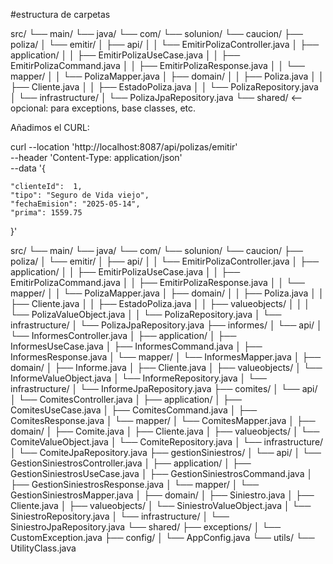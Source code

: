 #estructura de carpetas


src/
└── main/
└── java/
└── com/
└── solunion/
└── caucion/
├── poliza/
│   └── emitir/
│       ├── api/
│       │   └── EmitirPolizaController.java
│       ├── application/
│       │   ├── EmitirPolizaUseCase.java
│       │   ├── EmitirPolizaCommand.java
│       │   ├── EmitirPolizaResponse.java
│       │   └── mapper/
│       │       └── PolizaMapper.java
│       ├── domain/
│       │   ├── Poliza.java
│       │   ├── Cliente.java
│       │   ├── EstadoPoliza.java
│       │   └── PolizaRepository.java
│       └── infrastructure/
│           └── PolizaJpaRepository.java
└── shared/   <-- opcional: para exceptions, base classes, etc.

Añadimos el CURL:

curl --location 'http://localhost:8087/api/polizas/emitir' \
--header 'Content-Type: application/json' \
--data '{

    "clienteId":  1,
    "tipo": "Seguro de Vida viejo",
    "fechaEmision": "2025-05-14",
    "prima": 1559.75
}'



src/
└── main/
└── java/
└── com/
└── solunion/
└── caucion/
├── poliza/
│   └── emitir/
│       ├── api/
│       │   └── EmitirPolizaController.java
│       ├── application/
│       │   ├── EmitirPolizaUseCase.java
│       │   ├── EmitirPolizaCommand.java
│       │   ├── EmitirPolizaResponse.java
│       │   └── mapper/
│       │       └── PolizaMapper.java
│       ├── domain/
│       │   ├── Poliza.java
│       │   ├── Cliente.java
│       │   ├── EstadoPoliza.java
│       │   ├── valueobjects/
│       │   │   └── PolizaValueObject.java
│       │   └── PolizaRepository.java
│       └── infrastructure/
│           └── PolizaJpaRepository.java
├── informes/
│   └── api/
│       └── InformesController.java
│   ├── application/
│       ├── InformesUseCase.java
│       ├── InformesCommand.java
│       ├── InformesResponse.java
│       └── mapper/
│           └── InformesMapper.java
│   ├── domain/
│       ├── Informe.java
│       ├── Cliente.java
│       ├── valueobjects/
│           └── InformeValueObject.java
│       └── InformeRepository.java
│   └── infrastructure/
│       └── InformeJpaRepository.java
├── comites/
│   └── api/
│       └── ComitesController.java
│   ├── application/
│       ├── ComitesUseCase.java
│       ├── ComitesCommand.java
│       ├── ComitesResponse.java
│       └── mapper/
│           └── ComitesMapper.java
│   ├── domain/
│       ├── Comite.java
│       ├── Cliente.java
│       ├── valueobjects/
│           └── ComiteValueObject.java
│       └── ComiteRepository.java
│   └── infrastructure/
│       └── ComiteJpaRepository.java
├── gestionSiniestros/
│   └── api/
│       └── GestionSiniestrosController.java
│   ├── application/
│       ├── GestionSiniestrosUseCase.java
│       ├── GestionSiniestrosCommand.java
│       ├── GestionSiniestrosResponse.java
│       └── mapper/
│           └── GestionSiniestrosMapper.java
│   ├── domain/
│       ├── Siniestro.java
│       ├── Cliente.java
│       ├── valueobjects/
│           └── SiniestroValueObject.java
│       └── SiniestroRepository.java
│   └── infrastructure/
│       └── SiniestroJpaRepository.java
└── shared/
├── exceptions/
│   └── CustomException.java
├── config/
│   └── AppConfig.java
└── utils/
└── UtilityClass.java
